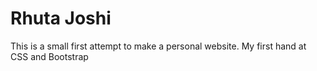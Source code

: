 <html>
  <h1>Rhuta Joshi</h1>
  <p> This is a small first attempt to make a personal website. My first hand at CSS and Bootstrap</p>
</html>
